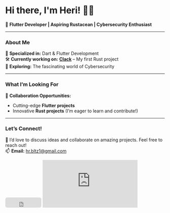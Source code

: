 # Hi there, I'm Heri! 👋✨  

🚀 **Flutter Developer | Aspiring Rustacean | Cybersecurity Enthusiast**  

---

### About Me  
🌟 **Specialized in:** Dart & Flutter Development  
🛠 **Currently working on:** [**Clack**](https://github.com/herisetiawan00/clack) – My first Rust project  
🔐 **Exploring:** The fascinating world of Cybersecurity  

---

### What I’m Looking For  
🤝 **Collaboration Opportunities:**  
- Cutting-edge **Flutter projects**  
- Innovative **Rust projects** (I’m eager to learn and contribute!)  

---

### Let’s Connect!  
💬 I’d love to discuss ideas and collaborate on amazing projects. Feel free to reach out!  
📫 **Email:** [hr.bltz1@gmail.com](mailto:hr.bltz1@gmail.com)  
<!--
🔗 **Portfolio/Website:** [your-website.com](https://your-website.com)
-->
<iframe src="https://github.com/sponsors/herisetiawan00/button" title="Sponsor herisetiawan00" height="32" width="114" style="border: 0; border-radius: 6px;"></iframe>
<iframe src="https://tryhackme.com/api/v2/badges/public-profile?userPublicId=2973235" style='border:none;'></iframe>
